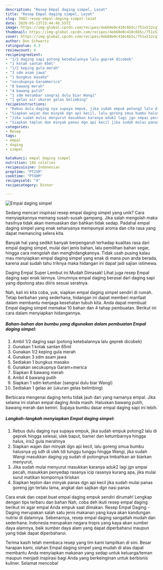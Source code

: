 ```yaml
---
description: "Resep Empal daging simpel, Lezat"
title: "Resep Empal daging simpel, Lezat"
slug: 3982-resep-empal-daging-simpel-lezat
date: 2020-05-23T23:44:48.557Z
image: https://img-global.cpcdn.com/recipes/4eb60e0c410c6b5c/751x532cq70/empal-daging-simpel-foto-resep-utama.jpg
thumbnail: https://img-global.cpcdn.com/recipes/4eb60e0c410c6b5c/751x532cq70/empal-daging-simpel-foto-resep-utama.jpg
cover: https://img-global.cpcdn.com/recipes/4eb60e0c410c6b5c/751x532cq70/empal-daging-simpel-foto-resep-utama.jpg
author: Don Schwartz
ratingvalue: 4.3
reviewcount: 4
recipeingredient:
- "1/2 daging sapi potong ketebalannya lalu geprek dicobek"
- "1 kotak santan 65ml"
- "1/2 keping gula merah"
- "3 sdm asam jawa"
- "1 bungkus masako"
- "secukupnya Garammerica"
- "8 bawang merah"
- "4 bawang putih"
- "1 sdm ketumbar sangrai dulu biar Wangi"
- "1 gelas air ukuran gelas belimbing"
recipeinstructions:
- "Rebus dulu daging nya supaya empuk, jika sudah empuk potong2 lalu di geprek hingga selesai, ulek baput, bamer dan ketumbarnya hingga halus, iris2 gula merahnya"
- "Siapkan wajan dan minyak dgn api kecil, lalu goreng smua bumbu halusnya yg sdh di ulek tdi tunggu tunggu hingga Wangi, jika sudah Wangi masukkan daging yg sudah di potongnya tmbahkan air biarkan menyurut,"
- "Jika sudah mulai menyurut masukkan karanya aduk2 lagi jgn smpai pecah, masukkan penyedap rasanya icip rasanya kurang apa, jika mulai surut matikan kompornya tiriskan"
- "Siapkan teplon dan minyak panas dgn api kecil jika sudah mulai panas goreng jgn terlalu lama, angkat dan sajikan dgn nasi panas"
categories:
- Resep
tags:
- empal
- daging
- simpel

katakunci: empal daging simpel 
nutrition: 184 calories
recipecuisine: Indonesian
preptime: "PT25M"
cooktime: "PT48M"
recipeyield: "4"
recipecategory: Dinner

---
```



![Empal daging simpel](https://img-global.cpcdn.com/recipes/4eb60e0c410c6b5c/751x532cq70/empal-daging-simpel-foto-resep-utama.jpg)

Sedang mencari inspirasi resep empal daging simpel yang unik? Cara menyiapkannya memang susah-susah gampang. Jika salah mengolah maka hasilnya tidak akan memuaskan dan bahkan tidak sedap. Padahal empal daging simpel yang enak seharusnya mempunyai aroma dan cita rasa yang dapat memancing selera kita.

Banyak hal yang sedikit banyak berpengaruh terhadap kualitas rasa dari empal daging simpel, mulai dari jenis bahan, lalu pemilihan bahan segar, hingga cara mengolah dan menghidangkannya. Tidak usah pusing kalau mau menyiapkan empal daging simpel yang enak di mana pun anda berada, karena asal sudah tahu triknya maka hidangan ini dapat jadi sajian istimewa.

Daging Empal Super Lembut ini Mudah Dimasak! Lihat juga resep Empal daging sapi enak lainnya. Umumnya empal daging berasal dari daging sapi yang dipotong atau diiris sesuai seratnya.


Nah, kali ini kita coba, yuk, siapkan empal daging simpel sendiri di rumah. Tetap berbahan yang sederhana, hidangan ini dapat memberi manfaat dalam membantu menjaga kesehatan tubuh kita. Anda dapat membuat Empal daging simpel memakai 10 bahan dan 4 tahap pembuatan. Berikut ini cara dalam menyiapkan hidangannya.

<!--inarticleads1-->

##### Bahan-bahan dan bumbu yang digunakan dalam pembuatan Empal daging simpel:

1. Ambil 1/2 daging sapi (potong ketebalannya lalu geprek dicobek)
1. Gunakan 1 kotak santan 65ml
1. Gunakan 1/2 keping gula merah
1. Gunakan 3 sdm asam jawa
1. Sediakan 1 bungkus masako
1. Gunakan secukupnya Garam+merica
1. Siapkan 8 bawang merah
1. Ambil 4 bawang putih
1. Siapkan 1 sdm ketumbar (sangrai dulu biar Wangi)
1. Sediakan 1 gelas air (ukuran gelas belimbing)


Berbicara mengenai daging tentu tidak jauh dari yang namanya empal. Jika selama ini olahan empal daging Anda masih. Haluskan bawang putih, bawang merah dan kemiri. Supaya bumbu dasar empal daging sapi ini lebih. 

<!--inarticleads2-->

##### Langkah-langkah menyiapkan Empal daging simpel:

1. Rebus dulu daging nya supaya empuk, jika sudah empuk potong2 lalu di geprek hingga selesai, ulek baput, bamer dan ketumbarnya hingga halus, iris2 gula merahnya
1. Siapkan wajan dan minyak dgn api kecil, lalu goreng smua bumbu halusnya yg sdh di ulek tdi tunggu tunggu hingga Wangi, jika sudah Wangi masukkan daging yg sudah di potongnya tmbahkan air biarkan menyurut,
1. Jika sudah mulai menyurut masukkan karanya aduk2 lagi jgn smpai pecah, masukkan penyedap rasanya icip rasanya kurang apa, jika mulai surut matikan kompornya tiriskan
1. Siapkan teplon dan minyak panas dgn api kecil jika sudah mulai panas goreng jgn terlalu lama, angkat dan sajikan dgn nasi panas


Cara enak dan cepat buat empal daging empuk sendiri dirumah! Lengkap dengan tips terbaru dan bahan Nah, coba deh ikuti resep empal daging berikut ini agar empal Anda empuk saat dimakan. Resep Empal Daging - Daging merupakan salah satu jenis makanan yang kaya akan kandungan nutrisi di dalamnya. Sebenarnya, resep empal daging sangatlah mudah dan sederhana. Indonesia merupakan negara tropis yang kaya akan sumber daya alamnya, baik sumber daya alam yang dapat diperbaharui maupun yang tidak dapat diperbaharui. 

Terima kasih telah membaca resep yang tim kami tampilkan di sini. Besar harapan kami, olahan Empal daging simpel yang mudah di atas dapat membantu Anda menyiapkan makanan yang sedap untuk keluarga/teman maupun menjadi inspirasi bagi Anda yang berkeinginan untuk berbisnis kuliner. Selamat mencoba!
